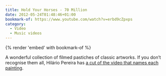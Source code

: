 ```yaml
---
title: Hold Your Horses - 70 Million
date: 2012-05-24T01:48:46+01:00
bookmark-of: https://www.youtube.com/watch?v=erbd9cZpxps
category:
  - Video
  - Music videos
---
```

{% render 'embed' with bookmark-of %}

A wonderful collection of filmed pastiches of classic artworks. If you don’t recognise them all, Hilário Pereira has [a cut of the video that names each painting][1].

[1]: https://www.youtube.com/watch?v=x2UbD4ol44k
